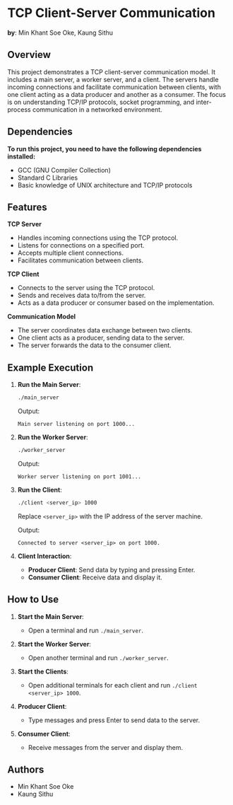 # TCP Client-Server Communication

**by**: Min Khant Soe Oke, Kaung Sithu

## Overview

This project demonstrates a TCP client-server communication model. It includes a main server, a worker server, and a client. The servers handle incoming connections and facilitate communication between clients, with one client acting as a data producer and another as a consumer. The focus is on understanding TCP/IP protocols, socket programming, and inter-process communication in a networked environment.

## Dependencies

**To run this project, you need to have the following dependencies installed:**

* GCC (GNU Compiler Collection)
* Standard C Libraries
* Basic knowledge of UNIX architecture and TCP/IP protocols

## Features

**TCP Server**
- Handles incoming connections using the TCP protocol.
- Listens for connections on a specified port.
- Accepts multiple client connections.
- Facilitates communication between clients.

**TCP Client**
- Connects to the server using the TCP protocol.
- Sends and receives data to/from the server.
- Acts as a data producer or consumer based on the implementation.

**Communication Model**
- The server coordinates data exchange between two clients.
- One client acts as a producer, sending data to the server.
- The server forwards the data to the consumer client.

## Example Execution

1. **Run the Main Server**:
    ```sh
    ./main_server
    ```
    Output:
    ```
    Main server listening on port 1000...
    ```

2. **Run the Worker Server**:
    ```sh
    ./worker_server
    ```
    Output:
    ```
    Worker server listening on port 1001...
    ```

3. **Run the Client**:
    ```sh
    ./client <server_ip> 1000
    ```
    Replace `<server_ip>` with the IP address of the server machine.

    Output:
    ```
    Connected to server <server_ip> on port 1000.
    ```

4. **Client Interaction**:
    - **Producer Client**: Send data by typing and pressing Enter.
    - **Consumer Client**: Receive data and display it.

## How to Use

1. **Start the Main Server**:
    - Open a terminal and run `./main_server`.

2. **Start the Worker Server**:
    - Open another terminal and run `./worker_server`.

3. **Start the Clients**:
    - Open additional terminals for each client and run `./client <server_ip> 1000`.

4. **Producer Client**:
    - Type messages and press Enter to send data to the server.

5. **Consumer Client**:
    - Receive messages from the server and display them.

## Authors

- Min Khant Soe Oke
- Kaung Sithu
